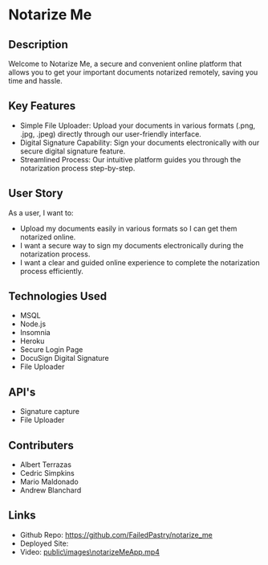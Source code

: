 # Notarize Me

## Description 
Welcome to Notarize Me, a secure and convenient online platform that allows you to get your important documents notarized remotely, saving you time and hassle.

## Key Features
- Simple File Uploader: Upload your documents in various formats (.png, .jpg, .jpeg) directly through our user-friendly interface.
- Digital Signature Capability: Sign your documents electronically with our secure digital signature feature.
- Streamlined Process: Our intuitive platform guides you through the notarization process step-by-step.

## User Story
As a user, I want to: 
- Upload my documents easily in various formats so I can get them notarized online.
- I want a secure way to sign my documents electronically during the notarization process.
- I want a clear and guided online experience to complete the notarization process efficiently.

## Technologies Used
- MSQL
- Node.js
- Insomnia
- Heroku 
- Secure Login Page
- DocuSign Digital Signature
- File Uploader

## API's
- Signature capture
- File Uploader

## Contributers
- Albert Terrazas
- Cedric Simpkins
- Mario Maldonado
- Andrew Blanchard

## Links
- Github Repo: https://github.com/FailedPastry/notarize_me
- Deployed Site: 
- Video: [public\images\notarizeMeApp.mp4](https://github.com/FailedPastry/notarize_me/blob/main/public/images/notarizeMeApp.mp4)
